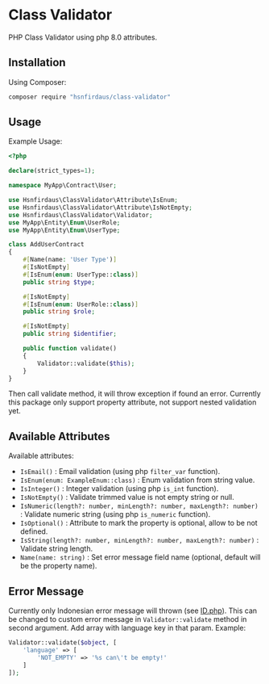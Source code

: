 # Class Validator

PHP Class Validator using php 8.0 attributes.

## Installation

Using Composer:

```bash
composer require "hsnfirdaus/class-validator"
```

## Usage

Example Usage:

```php
<?php

declare(strict_types=1);

namespace MyApp\Contract\User;

use Hsnfirdaus\ClassValidator\Attribute\IsEnum;
use Hsnfirdaus\ClassValidator\Attribute\IsNotEmpty;
use Hsnfirdaus\ClassValidator\Validator;
use MyApp\Entity\Enum\UserRole;
use MyApp\Entity\Enum\UserType;

class AddUserContract
{
    #[Name(name: 'User Type')]
    #[IsNotEmpty]
    #[IsEnum(enum: UserType::class)]
    public string $type;

    #[IsNotEmpty]
    #[IsEnum(enum: UserRole::class)]
    public string $role;

    #[IsNotEmpty]
    public string $identifier;

    public function validate()
    {
        Validator::validate($this);
    }
}
```

Then call validate method, it will throw exception if found an error. Currently this package only support property attribute, not support nested validation yet.

## Available Attributes

Available attributes:

- `IsEmail()` : Email validation (using php `filter_var` function).
- `IsEnum(enum: ExampleEnum::class)` : Enum validation from string value.
- `IsInteger()` : Integer validation (using php `is_int` function).
- `IsNotEmpty()` : Validate trimmed value is not empty string or null.
- `IsNumeric(length?: number, minLength?: number, maxLength?: number)` : Validate numeric string (using php `is_numeric` function).
- `IsOptional()` : Attribute to mark the property is optional, allow to be not defined.
- `IsString(length?: number, minLength?: number, maxLength?: number)` : Validate string length.
- `Name(name: string)` : Set error message field name (optional, default will be the property name).

## Error Message

Currently only Indonesian error message will thrown (see [ID.php](src/Locale/ID.php)). This can be changed to custom error message in `Validator::validate` method in second argument. Add array with language key in that param. Example:

```php
Validator::validate($object, [
    'language' => [
        'NOT_EMPTY' => '%s can\'t be empty!'
    ]
]);
```
